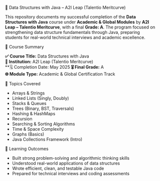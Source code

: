  🧮 Data Structures with Java – A2I Leap (Talentio Meritcurve)

This repository documents my successful completion of the **Data Structures with Java** course under **Academic & Global Modules** by **A2I Leap – Talentio Meritcurve**, with a final **Grade: A**. The program focused on strengthening data structure fundamentals through Java, preparing students for real-world technical interviews and academic excellence.

🏅 Course Summary

**✅ Course Title:** Data Structures with Java  
**🏫 Institution:** A2I Leap (Talentio Meritcurve)  
**🗓️ Completion Date: May 2025
**🎖️ Final Grade:** A  
**🌐 Module Type:** Academic & Global Certification Track

📘 Topics Covered

- Arrays & Strings
- Linked Lists (Singly, Doubly)
- Stacks & Queues
- Trees (Binary, BST, Traversals)
- Hashing & HashMaps
- Recursion
- Searching & Sorting Algorithms
- Time & Space Complexity
- Graphs (Basics)
- Java Collections Framework (Intro)

🧠 Learning Outcomes

- Built strong problem-solving and algorithmic thinking skills
- Understood real-world applications of data structures
- Wrote efficient, clean, and testable Java code
- Prepared for technical interviews and coding assessments


